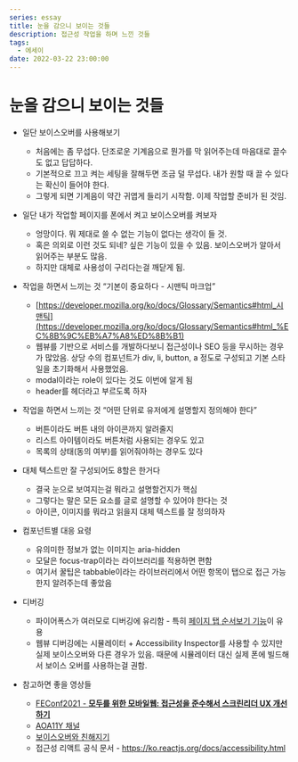 ```yaml
---
series: essay
title: 눈을 감으니 보이는 것들
description: 접근성 작업을 하며 느낀 것들
tags:
  - 에세이
date: 2022-03-22 23:00:00
---
```



# 눈을 감으니 보이는 것들

* 일단 보이스오버를 사용해보기

  * 처음에는 좀 무섭다. 단조로운 기계음으로 뭔가를 막 읽어주는데 마음대로 끌수도 없고 답답하다.
  * 기본적으로 끄고 켜는 세팅을 잘해두면 조금 덜 무섭다. 내가 원할 때 끌 수 있다는 확신이 들어야 한다.
  * 그렇게 되면 기계음이 약간 귀엽게 들리기 시작함. 이제 작업할 준비가 된 것임.
* 일단 내가 작업할 페이지를 폰에서 켜고 보이스오버를 켜보자

  * 엉망이다. 뭐 제대로 쓸 수 없는 기능이 없다는 생각이 들 것.
  * 혹은 의외로 이런 것도 되네? 싶은 기능이 있을 수 있음. 보이스오버가 알아서 읽어주는 부분도 많음.
  * 하지만 대체로 사용성이 구리다는걸 깨닫게 됨.
* 작업을 하면서 느끼는 것 “기본이 중요하다 - 시맨틱 마크업”

  * [](https://developer.mozilla.org/ko/docs/Glossary/Semantics#html_%EC%8B%9C%EB%A7%A8%ED%8B%B1)[https://developer.mozilla.org/ko/docs/Glossary/Semantics#html_시맨틱](https://developer.mozilla.org/ko/docs/Glossary/Semantics#html_%EC%8B%9C%EB%A7%A8%ED%8B%B1)
  * 웹뷰를 기반으로 서비스를 개발하다보니 접근성이나 SEO 등을 무시하는 경우가 많았음. 상당 수의 컴포넌트가 div, li, button, a 정도로 구성되고 기본 스타일을 초기화해서 사용했었음.
  * modal이라는 role이 있다는 것도 이번에 알게 됨
  * header를 헤더라고 부르도록 하자
* 작업을 하면서 느끼는 것 “어떤 단위로 유저에게 설명할지 정의해야 한다”

  * 버튼이라도 버튼 내의 아이콘까지 알려줄지
  * 리스트 아이템이라도 버튼처럼 사용되는 경우도 있고
  * 목록의 상태(동의 여부)를 읽어줘야하는 경우도 있다
* 대체 텍스트만 잘 구성되어도 8할은 한거다

  * 결국 눈으로 보여지는걸 뭐라고 설명할건지가 핵심
  * 그렇다는 말은 모든 요소를 글로 설명할 수 있어야 한다는 것
  * 아이콘, 이미지를 뭐라고 읽을지 대체 텍스트를 잘 정의하자
* 컴포넌트별 대응 요령

  * 유의미한 정보가 없는 이미지는 aria-hidden
  * 모달은 focus-trap이라는 라이브러리를 적용하면 편함
  * 여기서 꿀팁은 tabbable이라는 라이브러리에서 어떤 항목이 탭으로 접근 가능한지 알려주는데 좋았음
* 디버깅

  * 파이어폭스가 여러모로 디버깅에 유리함 - 특히 [페이지 탭 순서보기 기능](https://developer.mozilla.org/ko/docs/Tools/Accessibility_inspector#show_web_page_tabbing_order)이 유용
  * 웹뷰 디버깅에는 시뮬레이터 + Accessibility Inspector를 사용할 수 있지만 실제 보이스오버와 다른 경우가 있음. 때문에 시뮬레이터 대신 실제 폰에 빌드해서 보이스 오버를 사용하는걸 권함.
* 참고하면 좋을 영상들

  * [FEConf2021 - **모두를 위한 모바일웹: 접근성을 준수해서 스크린리더 UX 개선하기**](https://www.youtube.com/watch?v=tKj3xsXy9KM)
  * [AOA11Y 채널](https://www.youtube.com/c/AOA11Y)
  * [보이스오버와 친해지기](https://youtu.be/M3JF7ZJixaY)
  * 접근성 리액트 공식 문서 - [](https://ko.reactjs.org/docs/accessibility.html)<https://ko.reactjs.org/docs/accessibility.html>